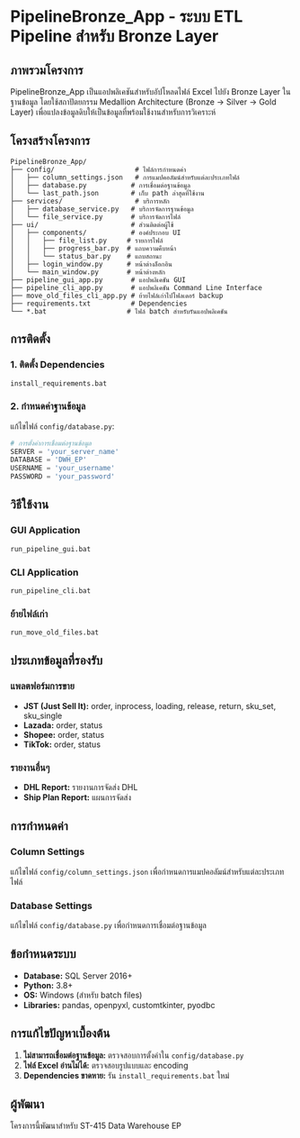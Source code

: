 # PipelineBronze_App - ระบบ ETL Pipeline สำหรับ Bronze Layer

## ภาพรวมโครงการ

PipelineBronze_App เป็นแอปพลิเคชันสำหรับอัปโหลดไฟล์ Excel ไปยัง Bronze Layer ในฐานข้อมูล โดยใช้สถาปัตยกรรม Medallion Architecture (Bronze → Silver → Gold Layer) เพื่อแปลงข้อมูลดิบให้เป็นข้อมูลที่พร้อมใช้งานสำหรับการวิเคราะห์

## โครงสร้างโครงการ

```
PipelineBronze_App/
├── config/                    # ไฟล์การกำหนดค่า
│   ├── column_settings.json   # การแมปคอลัมน์สำหรับแต่ละประเภทไฟล์
│   ├── database.py           # การเชื่อมต่อฐานข้อมูล
│   └── last_path.json        # เก็บ path ล่าสุดที่ใช้งาน
├── services/                  # บริการหลัก
│   ├── database_service.py   # บริการจัดการฐานข้อมูล
│   └── file_service.py       # บริการจัดการไฟล์
├── ui/                       # ส่วนติดต่อผู้ใช้
│   ├── components/           # องค์ประกอบ UI
│   │   ├── file_list.py     # รายการไฟล์
│   │   ├── progress_bar.py  # แถบความคืบหน้า
│   │   └── status_bar.py    # แถบสถานะ
│   ├── login_window.py      # หน้าต่างล็อกอิน
│   └── main_window.py       # หน้าต่างหลัก
├── pipeline_gui_app.py       # แอปพลิเคชัน GUI
├── pipeline_cli_app.py       # แอปพลิเคชัน Command Line Interface
├── move_old_files_cli_app.py # ย้ายไฟล์เก่าไปโฟลเดอร์ backup
├── requirements.txt          # Dependencies
└── *.bat                    # ไฟล์ batch สำหรับรันแอปพลิเคชัน
```

## การติดตั้ง

### 1. ติดตั้ง Dependencies
```bash
install_requirements.bat
```

### 2. กำหนดค่าฐานข้อมูล
แก้ไขไฟล์ `config/database.py`:
```python
# การตั้งค่าการเชื่อมต่อฐานข้อมูล
SERVER = 'your_server_name'
DATABASE = 'DWH_EP'
USERNAME = 'your_username'
PASSWORD = 'your_password'
```

## วิธีใช้งาน

### GUI Application
```bash
run_pipeline_gui.bat
```

### CLI Application
```bash
run_pipeline_cli.bat
```

### ย้ายไฟล์เก่า
```bash
run_move_old_files.bat
```

## ประเภทข้อมูลที่รองรับ

### แพลตฟอร์มการขาย
- **JST (Just Sell It):** order, inprocess, loading, release, return, sku_set, sku_single
- **Lazada:** order, status
- **Shopee:** order, status  
- **TikTok:** order, status

### รายงานอื่นๆ
- **DHL Report:** รายงานการจัดส่ง DHL
- **Ship Plan Report:** แผนการจัดส่ง

## การกำหนดค่า

### Column Settings
แก้ไขไฟล์ `config/column_settings.json` เพื่อกำหนดการแมปคอลัมน์สำหรับแต่ละประเภทไฟล์

### Database Settings
แก้ไขไฟล์ `config/database.py` เพื่อกำหนดการเชื่อมต่อฐานข้อมูล

## ข้อกำหนดระบบ

- **Database:** SQL Server 2016+
- **Python:** 3.8+
- **OS:** Windows (สำหรับ batch files)
- **Libraries:** pandas, openpyxl, customtkinter, pyodbc

## การแก้ไขปัญหาเบื้องต้น

1. **ไม่สามารถเชื่อมต่อฐานข้อมูล:** ตรวจสอบการตั้งค่าใน `config/database.py`
2. **ไฟล์ Excel อ่านไม่ได้:** ตรวจสอบรูปแบบและ encoding
3. **Dependencies ขาดหาย:** รัน `install_requirements.bat` ใหม่

## ผู้พัฒนา

โครงการนี้พัฒนาสำหรับ ST-415 Data Warehouse EP 